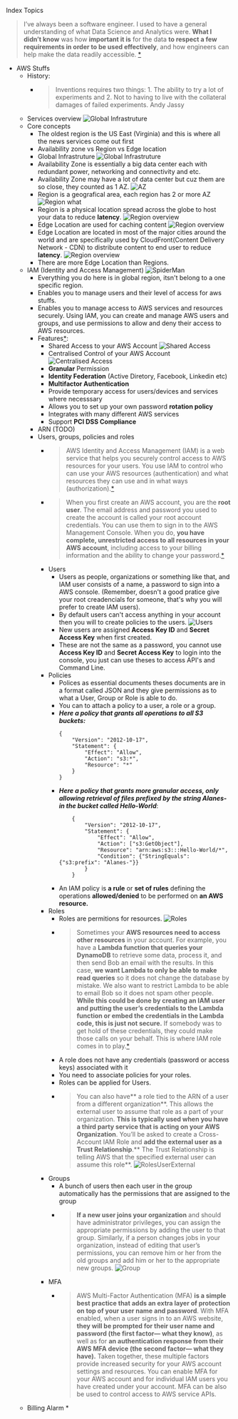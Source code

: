 Index Topics

 > I’ve always been a software engineer. I used to have a general understanding of what Data Science and Analytics were. **What I didn’t know** was how **important it is** for the data **to respect a few requirements in order to be used effectively**, and how engineers can help make the data readily accessible.
 [*](https://medium.com/bolt-labs/want-to-be-a-data-engineer-heres-what-you-need-to-know-68f7575dc6d8)

* AWS Stuffs
  * History:
    * > Inventions requires two things: 1. The ability to try a lot of experiments and 2. Not to having to live with the collateral damages of failed experiments. Andy Jassy
  * Services overview
  ![Global Infrastruture](./images/overview_services_aws.png)
  * Core concepts
    * The oldest region is the US East (Virginia) and this is where all the news services come out first
    * Availability zone vs Region vs Edge location
    * Global Infrastruture
    ![Global Infrastruture](./images/global_infra.png)
    * Availability Zone is essentially a big data center each with redundant power, networking and connectivity and etc.
    * Availability Zone may have a lot of data center but cuz them are so close, they counted as 1 AZ.
    ![AZ](./images/data_center.png)
    * Region is a geografical area, each region has 2 or more AZ
    ![Region what](./images/what_region.png)
    * Region is a physical location spread across the globe to host your data to reduce **latency**.
    ![Region overview](./images/regions.png)
    * Edge Location are used for caching content
    ![Region overview](./images/edge_locations.png)
    * Edge Location are located in most of the major cities around the world and are specifically used by CloudFront(Content Delivery Network - CDN) to distribute content to end user to reduce **latency**.
    ![Region overview](./images/regional_edges.png)
    * There are more Edge Location than Regions.
  * IAM (Identity and Access Management)
    ![SpiderMan](./images/great_power.png)
    * Everything you do here is in global region, itsn't belong to a one specific region.
    * Enables you to manage users and their level of access for aws stuffs.
    * Enables you to manage access to AWS services and resources securely. Using IAM, you can create and manage AWS users and groups, and use permissions to allow and deny their access to AWS resources. 
    * Features[*](https://info.acloud.guru/team-cloud-technology-training?adchannel=Google&paidcampaign=1648420462&paidadgroup=64616557178&paidkeyword=kwd-411849373105&paidad=315261896152&gclid=EAIaIQobChMIpseVr-394QIVCCaGCh1zSQNmEAAYASAAEgIr8PD_BwE):
      * Shared Access to your AWS Account
      ![Shared Access](./images/shared_access.png)
      * Centralised Control of your AWS Account
      ![Centralised Access](./images/centralised_control.png)
      * **Granular** Permission 
      * **Identity Federation** (Active Diretory, Facebook, Linkedin etc)
      * **Multifactor Authentication**
      * Provide temporary access for users/devices and services where necesssary
      * Allows you to set up your own password **rotation policy**
      * Integrates with many different AWS services
      * Support **PCI DSS Compliance** 
    *  ARN (TODO)
    * Users, groups, policies and roles
      * > AWS Identity and Access Management (IAM) is a web service that helps you securely control access to AWS resources for your users. You use IAM to control who can use your AWS resources (authentication) and what resources they can use and in what ways (authorization).[*](https://serverless-stack.com/chapters/what-is-iam.html)
      * >When you first create an AWS account, you are the **root user**. The email address and password you used to create the account is called your root account credentials. You can use them to sign in to the AWS Management Console. When you do, **you have complete, unrestricted access to all resources in your AWS account**, including access to your billing information and the ability to change your password.[*](https://serverless-stack.com/chapters/what-is-iam.html)
      * Users
        * Users as people, organizations or something like that, and IAM user consists of a name, a password to sign into a AWS console. (Remember, doesn't a good pratice give your root creadencials for someone, that's why you will prefer to create IAM users). 
        * By default users can't access anything in your account then you will to create policies to the users. 
        ![Users](./images/users.png)
        * New users are assigned **Access Key ID** and **Secret Access Key** when first created.
        * These are not the same as a password, you cannot use **Access Key ID** and **Secret Access Key** to login into the console, you just can use theses to access API's and Command Line.
      * Policies
        * Polices as essential documents theses documents are in a format called JSON and they give permissions as to what a User, Group or Role is able to do.  
        * You can to attach a policy to a user, a role or a group.
        * ***Here a policy that grants all operations to all S3 buckets:***
            ```
            {
                "Version": "2012-10-17",
                "Statement": {
                    "Effect": "Allow",
                    "Action": "s3:*",
                    "Resource": "*"
                }
            }
            ```
        * ***Here a policy that grants more granular access, only allowing retrieval of files prefixed by the string Alanes- in the bucket called Hello-World***:
            ```
                {
                    "Version": "2012-10-17",
                    "Statement": {
                        "Effect": "Allow",
                        "Action": ["s3:GetObject"],
                        "Resource": "arn:aws:s3:::Hello-World/*",
                        "Condition": {"StringEquals": {"s3:prefix": "Alanes-"}}
                    }
                }
            ``` 
        * An IAM policy is **a rule** or **set of rules** defining the operations **allowed/denied** to be performed on **an AWS resource.**
      * Roles
        * Roles are permitions for resources. 
        ![Roles](./images/roles.png)
        * > Sometimes your **AWS resources need to access other resources** in your account. For example, you have a **Lambda function that queries your DynamoDB** to retrieve some data, process it, and then send Bob an email with the results. In this case, **we want Lambda to only be able to make read queries** so it does not change the database by mistake. We also want to restrict Lambda to be able to email Bob so it does not spam other people. **While this could be done by creating an IAM user and putting the user’s credentials to the Lambda function or embed the credentials in the Lambda code, this is just not secure.** If somebody was to get hold of these credentials, they could make those calls on your behalf. This is where IAM role comes in to play.[*](https://serverless-stack.com/chapters/what-is-iam.html)
        * A role does not have any credentials (password or access keys) associated with it
        * You need to associate policies for your roles.
        * Roles can be applied for Users.
        * > You can also have** a role tied to the ARN of a user from a different organization**. This allows the external user to assume that role as a part of your organization. **This is typically used when you have a third party service that is acting on your AWS Organization**. You’ll be asked to create a Cross-Account IAM Role and **add the external user as a Trust Relationship**.** The Trust Relationship is telling AWS that the specified external user can assume this role**.
        ![RolesUserExternal](./images/roles_as_user_and_external_user.png)
      * Groups
        * A bunch of users then each user in the group automatically has the permissions that are assigned to the group 
        * >  **If a new user joins your organization** and should have administrator privileges, you can assign the appropriate permissions by adding the user to that group. Similarly, if a person changes jobs in your organization, instead of editing that user’s permissions, you can remove him or her from the old groups and add him or her to the appropriate new groups.
        ![Group](./images/group.png)
      * MFA
        * > AWS Multi-Factor Authentication (MFA) **is a simple best practice that adds an extra layer of protection on top of your user name and password**. With MFA enabled, when a user signs in to an AWS website, **they will be prompted for their user name and password (the first factor— what they know)**, as well as for **an authentication response from their AWS MFA device (the second factor— what they have).** Taken together, these multiple factors provide increased security for your AWS account settings and resources. 
        You can enable MFA for your AWS account and for individual IAM users you have created under your account. MFA can be also be used to control access to AWS service APIs.
  * Billing Alarm
    * 
    
    

